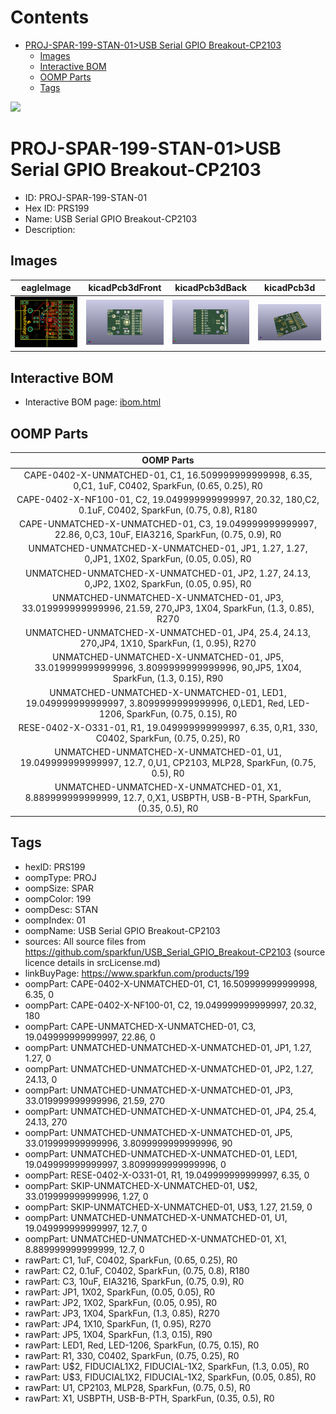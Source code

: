 



Contents
========

* [PROJ-SPAR-199-STAN-01>USB Serial GPIO Breakout-CP2103](#proj-spar-199-stan-01usb-serial-gpio-breakout-cp2103)
	* [Images](#images)
	* [Interactive BOM](#interactive-bom)
	* [OOMP Parts](#oomp-parts)
	* [Tags](#tags)
  
![][im]
# PROJ-SPAR-199-STAN-01>USB Serial GPIO Breakout-CP2103

- ID: PROJ-SPAR-199-STAN-01
- Hex ID: PRS199
- Name: USB Serial GPIO Breakout-CP2103
- Description: 

## Images
  
  

|eagleImage|kicadPcb3dFront|kicadPcb3dBack|kicadPcb3d|
| :---: | :---: | :---: | :---: |
|[![eagleImage](eagleImage_140.png)](eagleImage_600.png)|[![kicadPcb3dFront](kicadPcb3dFront_140.png)](kicadPcb3dFront_600.png)|[![kicadPcb3dBack](kicadPcb3dBack_140.png)](kicadPcb3dBack_600.png)|[![kicadPcb3d](kicadPcb3d_140.png)](kicadPcb3d_600.png)|

## Interactive BOM

- Interactive BOM page: [ibom.html](kicad/bom/ibom.html)

## OOMP Parts
  

|OOMP Parts|
| :---: |
|CAPE-0402-X-UNMATCHED-01, C1, 16.509999999999998, 6.35, 0,C1, 1uF, C0402, SparkFun, (0.65, 0.25), R0|
|CAPE-0402-X-NF100-01, C2, 19.049999999999997, 20.32, 180,C2, 0.1uF, C0402, SparkFun, (0.75, 0.8), R180|
|CAPE-UNMATCHED-X-UNMATCHED-01, C3, 19.049999999999997, 22.86, 0,C3, 10uF, EIA3216, SparkFun, (0.75, 0.9), R0|
|UNMATCHED-UNMATCHED-X-UNMATCHED-01, JP1, 1.27, 1.27, 0,JP1, 1X02, SparkFun, (0.05, 0.05), R0|
|UNMATCHED-UNMATCHED-X-UNMATCHED-01, JP2, 1.27, 24.13, 0,JP2, 1X02, SparkFun, (0.05, 0.95), R0|
|UNMATCHED-UNMATCHED-X-UNMATCHED-01, JP3, 33.019999999999996, 21.59, 270,JP3, 1X04, SparkFun, (1.3, 0.85), R270|
|UNMATCHED-UNMATCHED-X-UNMATCHED-01, JP4, 25.4, 24.13, 270,JP4, 1X10, SparkFun, (1, 0.95), R270|
|UNMATCHED-UNMATCHED-X-UNMATCHED-01, JP5, 33.019999999999996, 3.8099999999999996, 90,JP5, 1X04, SparkFun, (1.3, 0.15), R90|
|UNMATCHED-UNMATCHED-X-UNMATCHED-01, LED1, 19.049999999999997, 3.8099999999999996, 0,LED1, Red, LED-1206, SparkFun, (0.75, 0.15), R0|
|RESE-0402-X-O331-01, R1, 19.049999999999997, 6.35, 0,R1, 330, C0402, SparkFun, (0.75, 0.25), R0|
|UNMATCHED-UNMATCHED-X-UNMATCHED-01, U1, 19.049999999999997, 12.7, 0,U1, CP2103, MLP28, SparkFun, (0.75, 0.5), R0|
|UNMATCHED-UNMATCHED-X-UNMATCHED-01, X1, 8.889999999999999, 12.7, 0,X1, USBPTH, USB-B-PTH, SparkFun, (0.35, 0.5), R0|

## Tags

- hexID: PRS199
- oompType: PROJ
- oompSize: SPAR
- oompColor: 199
- oompDesc: STAN
- oompIndex: 01
- oompName: USB Serial GPIO Breakout-CP2103
- sources: All source files from https://github.com/sparkfun/USB_Serial_GPIO_Breakout-CP2103 (source licence details in srcLicense.md)
- linkBuyPage: https://www.sparkfun.com/products/199
- oompPart: CAPE-0402-X-UNMATCHED-01, C1, 16.509999999999998, 6.35, 0
- oompPart: CAPE-0402-X-NF100-01, C2, 19.049999999999997, 20.32, 180
- oompPart: CAPE-UNMATCHED-X-UNMATCHED-01, C3, 19.049999999999997, 22.86, 0
- oompPart: UNMATCHED-UNMATCHED-X-UNMATCHED-01, JP1, 1.27, 1.27, 0
- oompPart: UNMATCHED-UNMATCHED-X-UNMATCHED-01, JP2, 1.27, 24.13, 0
- oompPart: UNMATCHED-UNMATCHED-X-UNMATCHED-01, JP3, 33.019999999999996, 21.59, 270
- oompPart: UNMATCHED-UNMATCHED-X-UNMATCHED-01, JP4, 25.4, 24.13, 270
- oompPart: UNMATCHED-UNMATCHED-X-UNMATCHED-01, JP5, 33.019999999999996, 3.8099999999999996, 90
- oompPart: UNMATCHED-UNMATCHED-X-UNMATCHED-01, LED1, 19.049999999999997, 3.8099999999999996, 0
- oompPart: RESE-0402-X-O331-01, R1, 19.049999999999997, 6.35, 0
- oompPart: SKIP-UNMATCHED-X-UNMATCHED-01, U$2, 33.019999999999996, 1.27, 0
- oompPart: SKIP-UNMATCHED-X-UNMATCHED-01, U$3, 1.27, 21.59, 0
- oompPart: UNMATCHED-UNMATCHED-X-UNMATCHED-01, U1, 19.049999999999997, 12.7, 0
- oompPart: UNMATCHED-UNMATCHED-X-UNMATCHED-01, X1, 8.889999999999999, 12.7, 0
- rawPart: C1, 1uF, C0402, SparkFun, (0.65, 0.25), R0
- rawPart: C2, 0.1uF, C0402, SparkFun, (0.75, 0.8), R180
- rawPart: C3, 10uF, EIA3216, SparkFun, (0.75, 0.9), R0
- rawPart: JP1, 1X02, SparkFun, (0.05, 0.05), R0
- rawPart: JP2, 1X02, SparkFun, (0.05, 0.95), R0
- rawPart: JP3, 1X04, SparkFun, (1.3, 0.85), R270
- rawPart: JP4, 1X10, SparkFun, (1, 0.95), R270
- rawPart: JP5, 1X04, SparkFun, (1.3, 0.15), R90
- rawPart: LED1, Red, LED-1206, SparkFun, (0.75, 0.15), R0
- rawPart: R1, 330, C0402, SparkFun, (0.75, 0.25), R0
- rawPart: U$2, FIDUCIAL1X2, FIDUCIAL-1X2, SparkFun, (1.3, 0.05), R0
- rawPart: U$3, FIDUCIAL1X2, FIDUCIAL-1X2, SparkFun, (0.05, 0.85), R0
- rawPart: U1, CP2103, MLP28, SparkFun, (0.75, 0.5), R0
- rawPart: X1, USBPTH, USB-B-PTH, SparkFun, (0.35, 0.5), R0



[im]: kicadPcb3d_450.png
